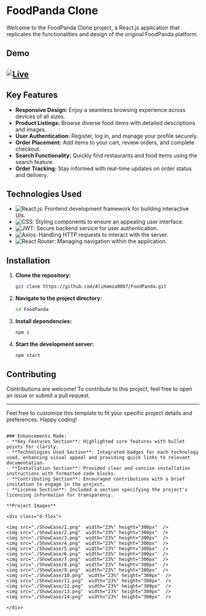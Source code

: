 # FoodPanda Clone

Welcome to the FoodPanda Clone project, a React.js application that replicates the functionalities and design of the original FoodPanda platform.

## Demo

## [![Live](https://img.shields.io/badge/Live-Link-blue?style=for-the-badge&logo=netlify)](https://foodpanda-xo5w.onrender.com)

## Key Features

- **Responsive Design:** Enjoy a seamless browsing experience across devices of all sizes.
- **Product Listings:** Browse diverse food items with detailed descriptions and images.
- **User Authentication:** Register, log in, and manage your profile securely.
- **Order Placement:** Add items to your cart, review orders, and complete checkout.
- **Search Functionality:** Quickly find restaurants and food items using the search feature.
- **Order Tracking:** Stay informed with real-time updates on order status and delivery.

## Technologies Used

- ![React.js](https://img.shields.io/badge/React-blue?style=for-the-badge&logo=react&logoColor=white): Frontend development framework for building interactive UIs.
- ![CSS](https://img.shields.io/badge/CSS-blueviolet?style=for-the-badge&logo=css3&logoColor=white): Styling components to ensure an appealing user interface.
- ![JWT](https://img.shields.io/badge/JWT-orange?style=for-the-badge&logo=jsonwebtokens&logoColor=white): Secure backend service for user authentication.
- ![Axios](https://img.shields.io/badge/Axios-green?style=for-the-badge&logo=axios&logoColor=white): Handling HTTP requests to interact with the server.
- ![React Router](https://img.shields.io/badge/React_Router-blue?style=for-the-badge&logo=react-router&logoColor=white): Managing navigation within the application.

## Installation

1. **Clone the repository:**

   ```bash
   git clone https://github.com/AliHamza0007/FoodPanda.git
   ```

2. **Navigate to the project directory:**

   ```bash
   cd FoodPanda
   ```

3. **Install dependencies:**

   ```bash
   npm i
   ```

4. **Start the development server:**

   ```bash
   npm start
   ```

## Contributing

Contributions are welcome! To contribute to this project, feel free to open an issue or submit a pull request.

---

Feel free to customize this template to fit your specific project details and preferences. Happy coding!

```

### Enhancements Made:
- **Key Features Section**: Highlighted core features with bullet points for clarity.
- **Technologies Used Section**: Integrated badges for each technology used, enhancing visual appeal and providing quick links to relevant documentation.
- **Installation Section**: Provided clear and concise installation instructions with formatted code blocks.
- **Contributing Section**: Encouraged contributions with a brief invitation to engage in the project.
- **License Section**: Included a section specifying the project's licensing information for transparency.

**Project Images**

<div class="d-flex">

<img src="./ShowCase/1.png"  width="23%" height="300px"  />
<img src="./ShowCase/2.png"  width="23%" height="300px"  />
<img src="./ShowCase/3.png"  width="23%" height="300px"  />
<img src="./ShowCase/4.png"  width="23%" height="300px"  />
<img src="./ShowCase/5.png"  width="23%" height="300px"  />
<img src="./ShowCase/6.png"  width="23%" height="300px"  />
<img src="./ShowCase/7.png"  width="23%" height="300px"  />
<img src="./ShowCase/8.png"  width="23%" height="300px"  />
<img src="./ShowCase/9.png"  width="23%" height="300px"  />
<img src="./ShowCase/10.png"  width="23%" height="300px"  />
<img src="./ShowCase/11.png"  width="23%" height="300px"  />
<img src="./ShowCase/12.png"  width="23%" height="300px"  />
<img src="./ShowCase/13.png"  width="23%" height="300px"  />
<img src="./ShowCase/14.png"  width="23%" height="300px"  />

</div>
```
